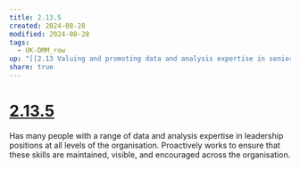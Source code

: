 ```yaml
---
title: 2.13.5
created: 2024-08-28
modified: 2024-08-28
tags:
  - UK-DMM_row
up: "[[2.13 Valuing and promoting data and analysis expertise in senior leadership roles]]"
share: true
---
```

# [2.13.5](2.13.5.md)

Has many people with a range of data and analysis expertise in leadership positions at all levels of the organisation. Proactively works to ensure that these skills are maintained, visible, and encouraged across the organisation.
